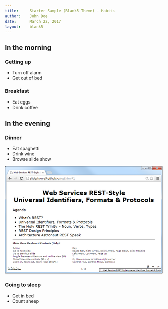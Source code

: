```yaml
---
title:     Starter Sample (Blank5 Theme) - Habits
author:    John Doe
date:      March 22, 2017
layout:    blank5
---
```


<!--
    note: blank5 theme uses
      heading1 (h1) for title (gets auto-generated :-) from front matter, see above)
      heading2 (h2) for new sections
      heading3 (h3) for new slides
 -->


## In the morning

### Getting up

- Turn off alarm
- Get out of bed

### Breakfast

- Eat eggs
- Drink coffee


## In the evening

### Dinner

- Eat spaghetti
- Drink wine
- Browse slide show


<!--
 use the @SLIDE directive for slides without headings
-->


<!-- @SLIDE -->

![](../i/slideshow.png)


<!--
 let's wrap up; another slide
-->

### Going to sleep

- Get in bed
- Count sheep
